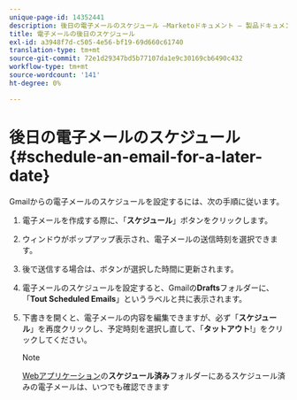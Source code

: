 ```yaml
---
unique-page-id: 14352441
description: 後日の電子メールのスケジュール —Marketoドキュメント — 製品ドキュメント
title: 電子メールの後日のスケジュール
exl-id: a3948f7d-c505-4e56-bf19-69d660c61740
translation-type: tm+mt
source-git-commit: 72e1d29347bd5b77107da1e9c30169cb6490c432
workflow-type: tm+mt
source-wordcount: '141'
ht-degree: 0%

---
```


# 後日の電子メールのスケジュール{#schedule-an-email-for-a-later-date}

Gmailからの電子メールのスケジュールを設定するには、次の手順に従います。

1. 電子メールを作成する際に、「**スケジュール**」ボタンをクリックします。

1. ウィンドウがポップアップ表示され、電子メールの送信時刻を選択できます。

1. 後で送信する場合は、ボタンが選択した時間に更新されます。

1. 電子メールのスケジュールを設定すると、Gmailの&#x200B;**Drafts**&#x200B;フォルダーに、「**Tout Scheduled Emails**」というラベルと共に表示されます。

1. 下書きを開くと、電子メールの内容を編集できますが、必ず「**スケジュール**」を再度クリックし、予定時刻を選択し直して、「**タットアウト**!」をクリックしてください。

   >[!NOTE]
   >
   >[Webアプリケーション](https://toutapp.com/login)の&#x200B;**スケジュール済み**&#x200B;フォルダーにあるスケジュール済みの電子メールは、いつでも確認できます
